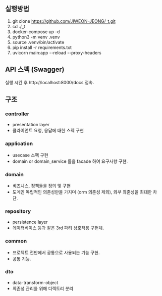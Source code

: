 ## 실행방법

1. git clone https://github.com/JIWEON-JEONG/_t.git
2. cd ./_t
3. docker-compose up -d
4. python3 -m venv .venv
5. source .venv/bin/activate
7. pip install -r requirements.txt
8. uvicorn main:app --reload --proxy-headers

## API 스펙 (Swagger)
실행 시킨 후 http://localhost:8000/docs 접속.

## 구조

### controller 
- presentation layer
- 클라이언트 요청, 응답에 대한 스펙 구현

### application 
- usecase 스펙 구현 
- domain or domain_service 들을 facade 하여 요구사항 구현.

### domain
 - 비즈니스, 정책들을 정의 및 구현
 - 도메인 독립적인 의존성만을 가지며 (orm 의존성 제외), 외부 의존성을 최대한 차단.

### repository
 - persistence layer
 - 데이터베이스 등과 같은 3rd 파티 상호작용 구현체.

### common 
- 프로젝트 전반에서 공통으로 사용되는 기능 구현.
- 공통 기능.

### dto 
- data-transform-object
- 의존성 관리를 위해 디렉토리 분리

  

